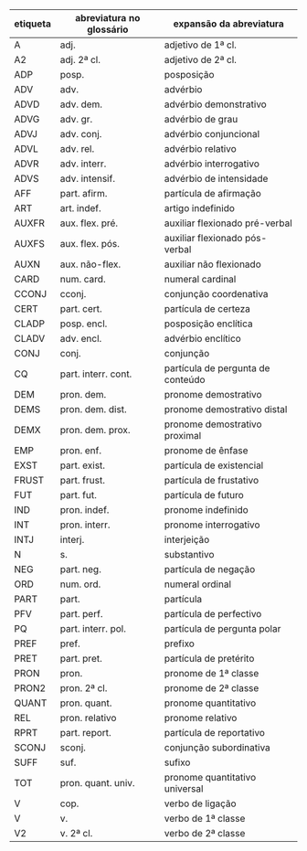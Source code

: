 | **etiqueta** | **abreviatura no glossário** | **expansão da abreviatura**       |
| ------------ | ---------------------------- | --------------------------------- |
| A            | adj.                         | adjetivo de 1ª cl.                |
| A2           | adj. 2ª cl.                  | adjetivo de 2ª cl.                |
| ADP          | posp.                        | posposição                        |
| ADV          | adv.                         | advérbio                          |
| ADVD         | adv. dem.                    | advérbio demonstrativo            |
| ADVG         | adv. gr.                     | advérbio de grau                  |
| ADVJ         | adv. conj.                   | advérbio conjuncional             |
| ADVL         | adv. rel.                    | advérbio relativo                 |
| ADVR         | adv. interr.                 | advérbio interrogativo            |
| ADVS         | adv. intensif.               | advérbio de intensidade           |
| AFF          | part. afirm.                 | partícula de afirmação            |
| ART          | art. indef.                  | artigo indefinido                 |
| AUXFR        | aux. flex. pré.              | auxiliar flexionado pré-verbal    |
| AUXFS        | aux. flex. pós.              | auxiliar flexionado pós-verbal    |
| AUXN         | aux. não-flex.               | auxiliar não flexionado           |
| CARD         | num. card.                   | numeral cardinal                  |
| CCONJ        | cconj.                       | conjunção coordenativa            |
| CERT         | part. cert.                  | partícula de certeza              |
| CLADP        | posp. encl.                  | posposição enclítica              |
| CLADV        | adv. encl.                   | advérbio enclítico                |
| CONJ         | conj.                        | conjunção                         |
| CQ           | part. interr. cont.          | partícula de pergunta de conteúdo |
| DEM          | pron. dem.                   | pronome demostrativo              |
| DEMS         | pron. dem. dist.             | pronome demostrativo distal       |
| DEMX         | pron. dem. prox.             | pronome demostrativo proximal     |
| EMP          | pron. enf.                   | pronome de ênfase                 |
| EXST         | part. exist.                 | partícula de existencial          |
| FRUST        | part. frust.                 | partícula de frustativo           |
| FUT          | part. fut.                   | partícula de futuro               |
| IND          | pron. indef.                 | pronome indefinido                |
| INT          | pron. interr.                | pronome interrogativo             |
| INTJ         | interj.                      | interjeição                       |
| N            | s.                           | substantivo                       |
| NEG          | part. neg.                   | partícula de negação              |
| ORD          | num. ord.                    | numeral ordinal                   |
| PART         | part.                        | partícula                         |
| PFV          | part. perf.                  | partícula de perfectivo           |
| PQ           | part. interr. pol.           | partícula de pergunta polar       |
| PREF         | pref.                        | prefixo                           |
| PRET         | part. pret.                  | partícula de pretérito            |
| PRON         | pron.                        | pronome de 1ª classe              |
| PRON2        | pron. 2ª cl.                 | pronome de 2ª classe              |
| QUANT        | pron. quant.                 | pronome quantitativo              |
| REL          | pron. relativo               | pronome relativo                  |
| RPRT         | part. report.                | partícula de reportativo          |
| SCONJ        | sconj.                       | conjunção subordinativa           |
| SUFF         | suf.                         | sufixo                            |
| TOT          | pron. quant. univ.           | pronome quantitativo universal    |
| V            | cop.                         | verbo de ligação                  |
| V            | v.                           | verbo de 1ª classe                |
| V2           | v. 2ª cl.                    | verbo de 2ª classe                |
